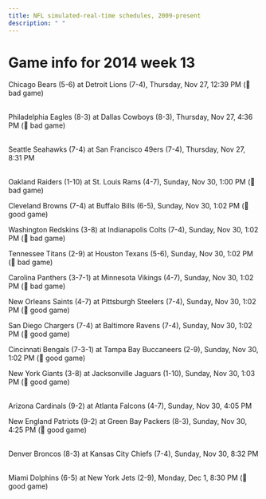 ```yaml
---
title: NFL simulated-real-time schedules, 2009-present
description: " "
---
```


# Game info for 2014 week 13

Chicago Bears (5-6) at Detroit Lions (7-4), Thursday, Nov 27, 12:39 PM (:red_circle: bad game)

<br/>Philadelphia Eagles (8-3) at Dallas Cowboys (8-3), Thursday, Nov 27, 4:36 PM (:red_circle: bad game)

<br/>Seattle Seahawks (7-4) at San Francisco 49ers (7-4), Thursday, Nov 27, 8:31 PM

<br/>Oakland Raiders (1-10) at St. Louis Rams (4-7), Sunday, Nov 30, 1:00 PM (:red_circle: bad game)

Cleveland Browns (7-4) at Buffalo Bills (6-5), Sunday, Nov 30, 1:02 PM (:football: good game)

Washington Redskins (3-8) at Indianapolis Colts (7-4), Sunday, Nov 30, 1:02 PM (:red_circle: bad game)

Tennessee Titans (2-9) at Houston Texans (5-6), Sunday, Nov 30, 1:02 PM (:red_circle: bad game)

Carolina Panthers (3-7-1) at Minnesota Vikings (4-7), Sunday, Nov 30, 1:02 PM (:red_circle: bad game)

New Orleans Saints (4-7) at Pittsburgh Steelers (7-4), Sunday, Nov 30, 1:02 PM (:football: good game)

San Diego Chargers (7-4) at Baltimore Ravens (7-4), Sunday, Nov 30, 1:02 PM (:football: good game)

Cincinnati Bengals (7-3-1) at Tampa Bay Buccaneers (2-9), Sunday, Nov 30, 1:02 PM (:football: good game)

New York Giants (3-8) at Jacksonville Jaguars (1-10), Sunday, Nov 30, 1:03 PM (:football: good game)

<br/>Arizona Cardinals (9-2) at Atlanta Falcons (4-7), Sunday, Nov 30, 4:05 PM

New England Patriots (9-2) at Green Bay Packers (8-3), Sunday, Nov 30, 4:25 PM (:football: good game)

<br/>Denver Broncos (8-3) at Kansas City Chiefs (7-4), Sunday, Nov 30, 8:32 PM

<br/>Miami Dolphins (6-5) at New York Jets (2-9), Monday, Dec 1, 8:30 PM (:football: good game)

